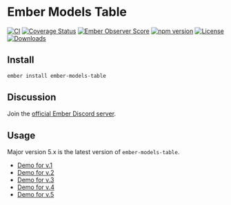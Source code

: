 # Ember Models Table

[![CI](https://github.com/onechiporenko/ember-models-table/actions/workflows/ci.yml/badge.svg)](https://github.com/onechiporenko/ember-models-table/actions/workflows/ci.yml)
[![Coverage Status](https://coveralls.io/repos/github/onechiporenko/ember-models-table/badge.svg?branch=master)](https://coveralls.io/github/onechiporenko/ember-models-table?branch=master)
[![Ember Observer Score](https://emberobserver.com/badges/ember-models-table.svg)](https://emberobserver.com/addons/ember-models-table)
[![npm version](https://badge.fury.io/js/ember-models-table.svg)](https://badge.fury.io/js/ember-models-table)
[![License](http://img.shields.io/:license-mit-blue.svg)](http://doge.mit-license.org)
[![Downloads](http://img.shields.io/npm/dm/ember-models-table.svg)](https://www.npmjs.com/package/ember-models-table)

## Install

```bash
ember install ember-models-table
```

## Discussion

Join the [official Ember Discord server](https://discord.gg/zT3asNS).

## Usage

Major version 5.x is the latest version of `ember-models-table`.

* [Demo for v.1](https://onechiporenko.github.io/ember-models-table/v.1/)
* [Demo for v.2](https://onechiporenko.github.io/ember-models-table/v.2/)
* [Demo for v.3](https://onechiporenko.github.io/ember-models-table/v.3/plain-html/)
* [Demo for v.4](https://onechiporenko.github.io/ember-models-table/v.4/plain-html/)
* [Demo for v.5](https://onechiporenko.github.io/ember-models-table/v.5/plain-html/)

